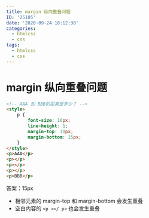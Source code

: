 ```yaml
---
title: margin 纵向重叠问题
ID: '25185'
date: '2020-09-24 18:12:30'
categories:
  - htmlcss
  - css
tags:
  - htmlcss
  - css
---
```


# margin 纵向重叠问题

``` html
<!-- AAA 到 BBB的距离是多少？ -->
<style>
    p {
        font-size: 16px;
        line-height: 1;
        margin-top: 10px;
        margin-bottom: 15px;
    }
</style>
<p>AAA</p>
<p></p>
<p></p>
<p></p>
<p>BBB</p>
```

答案：15px

- 相邻元素的 margin-top 和 margin-bottom 会发生重叠
- 空白内容的 `<p ></ p>` 也会发生重叠
 
 
 
 
 
 
 
 
 
 
 
 
 
 
 
 
 
 
 
 
 
 
 
 
